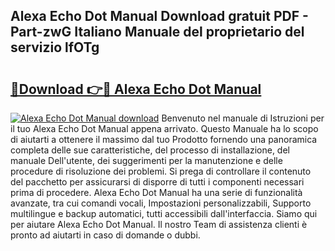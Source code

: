 ## Alexa Echo Dot Manual Download gratuit PDF - Part-zwG Italiano Manuale del proprietario del servizio lfOTg

# <h2><a href="http://dffid8i.blite.top/?on=Alexa+Echo+Dot+Manual">🔗Download 👉🔴 Alexa Echo Dot Manual</a></h2>

[![Alexa Echo Dot Manual download](https://i.imgur.com/lujVjoI.png)](http://dffid8i.blite.top/?on=Alexa+Echo+Dot+Manual)
Benvenuto nel manuale di Istruzioni per il tuo Alexa Echo Dot Manual appena arrivato. Questo Manuale ha lo scopo di aiutarti a ottenere il massimo dal tuo Prodotto fornendo una panoramica completa delle sue caratteristiche, del processo di installazione, del manuale Dell'utente, dei suggerimenti per la manutenzione e delle procedure di risoluzione dei problemi. Si prega di controllare il contenuto del pacchetto per assicurarsi di disporre di tutti i componenti necessari prima di procedere. Alexa Echo Dot Manual ha una serie di funzionalità avanzate, tra cui comandi vocali, Impostazioni personalizzabili, Supporto multilingue e backup automatici, tutti accessibili dall'interfaccia. Siamo qui per aiutare Alexa Echo Dot Manual. Il nostro Team di assistenza clienti è pronto ad aiutarti in caso di domande o dubbi.
